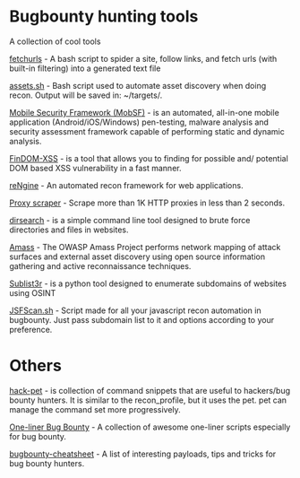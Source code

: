# Bugbounty hunting tools
A collection of cool tools


[fetchurls](https://github.com/adamdehaven/fetchurls) - A bash script to spider a site, follow links, and fetch urls (with built-in filtering) into a generated text file

[assets.sh](https://github.com/mr-n30/assets) - Bash script used to automate asset discovery when doing recon. Output will be saved in: ~/targets/<domain>.
  
[Mobile Security Framework (MobSF)](https://github.com/MobSF/Mobile-Security-Framework-MobSF) - is an automated, all-in-one mobile application (Android/iOS/Windows) pen-testing, malware analysis and security assessment framework capable of performing static and dynamic analysis.

[FinDOM-XSS](https://github.com/dwisiswant0/findom-xss) - is a tool that allows you to finding for possible and/ potential DOM based XSS vulnerability in a fast manner.

[reNgine](https://github.com/yogeshojha/rengine) - An automated recon framework for web applications.

[Proxy scraper](https://github.com/iw4p/rotating-proxy-scraper) - Scrape more than 1K HTTP proxies in less than 2 seconds.

[dirsearch](https://github.com/maurosoria/dirsearch) - is a simple command line tool designed to brute force directories and files in websites.

[Amass](https://github.com/OWASP/Amass) - The OWASP Amass Project performs network mapping of attack surfaces and external asset discovery using open source information gathering and active reconnaissance techniques.

[Sublist3r](https://github.com/aboul3la/Sublist3r) - is a python tool designed to enumerate subdomains of websites using OSINT

[JSFScan.sh](https://github.com/KathanP19/JSFScan.sh) - Script made for all your javascript recon automation in bugbounty. Just pass subdomain list to it and options according to your preference.

# Others

[hack-pet](https://github.com/hahwul/hack-pet) - is collection of command snippets that are useful to hackers/bug bounty hunters. It is similar to the recon_profile, but it uses the pet. pet can manage the command set more progressively.

[One-liner Bug Bounty](https://github.com/dwisiswant0/awesome-oneliner-bugbounty) - A collection of awesome one-liner scripts especially for bug bounty.

[bugbounty-cheatsheet](https://github.com/EdOverflow/bugbounty-cheatsheet) - A list of interesting payloads, tips and tricks for bug bounty hunters.
